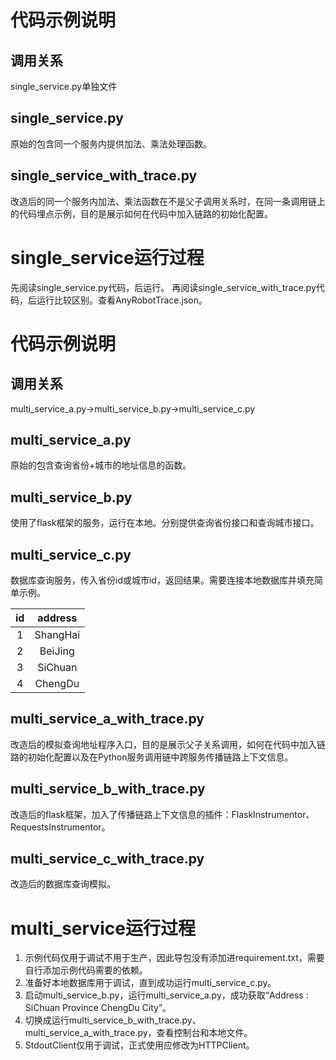 # 代码示例说明

## 调用关系

single_service.py单独文件

## single_service.py

原始的包含同一个服务内提供加法、乘法处理函数。

## single_service_with_trace.py

改造后的同一个服务内加法、乘法函数在不是父子调用关系时，在同一条调用链上的代码埋点示例，目的是展示如何在代码中加入链路的初始化配置。

# single_service运行过程

先阅读single_service.py代码，后运行。
再阅读single_service_with_trace.py代码，后运行比较区别。查看AnyRobotTrace.json。

# 代码示例说明

## 调用关系

multi_service_a.py->multi_service_b.py->multi_service_c.py

## multi_service_a.py

原始的包含查询省份+城市的地址信息的函数。

## multi_service_b.py

使用了flask框架的服务，运行在本地。分别提供查询省份接口和查询城市接口。

## multi_service_c.py

数据库查询服务，传入省份id或城市id，返回结果。需要连接本地数据库并填充简单示例。

| id  | address  |
|:---:|:--------:|
|  1  | ShangHai |
|  2  | BeiJing  |
|  3  | SiChuan  |
|  4  | ChengDu  |

## multi_service_a_with_trace.py

改造后的模拟查询地址程序入口，目的是展示父子关系调用，如何在代码中加入链路的初始化配置以及在Python服务调用链中跨服务传播链路上下文信息。

## multi_service_b_with_trace.py

改造后的flask框架，加入了传播链路上下文信息的插件：FlaskInstrumentor、RequestsInstrumentor。

## multi_service_c_with_trace.py

改造后的数据库查询模拟。

# multi_service运行过程

1. 示例代码仅用于调试不用于生产，因此导包没有添加进requirement.txt，需要自行添加示例代码需要的依赖。
2. 准备好本地数据库用于调试，直到成功运行multi_service_c.py。
3. 启动multi_service_b.py，运行multi_service_a.py，成功获取“Address : SiChuan Province ChengDu City”。
4. 切换成运行multi_service_b_with_trace.py、multi_service_a_with_trace.py，查看控制台和本地文件。
5. StdoutClient仅用于调试，正式使用应修改为HTTPClient。





